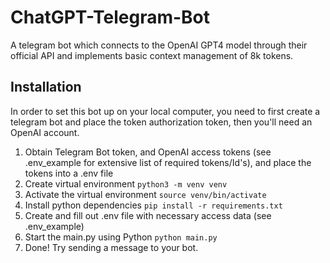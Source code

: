 # ChatGPT-Telegram-Bot
A telegram bot which connects to the OpenAI GPT4 model through their official API and implements basic context management of 8k tokens.

## Installation
In order to set this bot up on your local computer, you need to first create a telegram bot and place the token authorization token, then you'll need an OpenAI account.

1. Obtain Telegram Bot token, and OpenAI access tokens (see .env_example for extensive list of required tokens/Id's), and place the tokens into a .env file
2. Create virtual environment
```python3 -m venv venv```
3. Activate the virtual environment
```source venv/bin/activate```
4. Install python dependencies
```pip install -r requirements.txt```
5. Create and fill out .env file with necessary access data (see .env_example)
6. Start the main.py using Python
```python main.py```
7. Done! Try sending a message to your bot.

